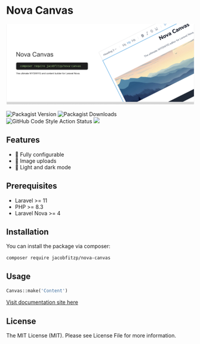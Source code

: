 # Nova Canvas

<img src="./images/header.png">

![Packagist Version](https://img.shields.io/packagist/v/jacobfitzp/nova-canvas)
![Packagist Downloads](https://img.shields.io/packagist/dm/jacobfitzp/nova-canvas)
![GitHub Code Style Action Status](https://img.shields.io/github/actions/workflow/status/jacobfitzp/nova-canvas/phpcsfixer.yml?branch=main&label=code%20style&style=flat-square)
<a href="https://codeclimate.com/github/JacobFitzp/nova-canvas/maintainability"><img src="https://api.codeclimate.com/v1/badges/1833c95fad33395eda42/maintainability" /></a>

## Features

- 🔧 Fully configurable
- 🌄 Image uploads
- 🎨 Light and dark mode

## Prerequisites

- Laravel >= 11
- PHP >= 8.3
- Laravel Nova >= 4

## Installation

You can install the package via composer:

```shell
composer require jacobfitzp/nova-canvas
```

## Usage

```php
Canvas::make('Content')
```

[Visit documentation site here](jacobfitzp.github.io/nova-canvas-docs)

## License

The MIT License (MIT). Please see License File for more information.
